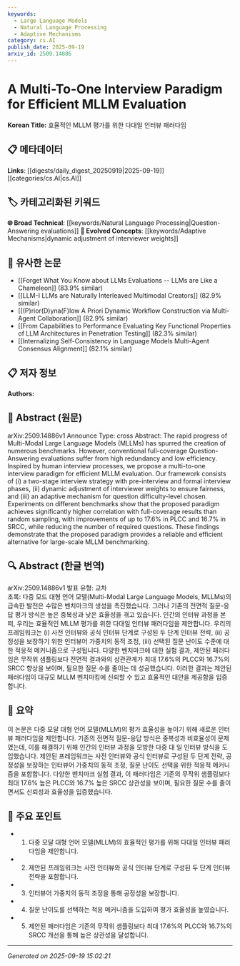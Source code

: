 ```yaml
---
keywords:
  - Large Language Models
  - Natural Language Processing
  - Adaptive Mechanisms
category: cs.AI
publish_date: 2025-09-19
arxiv_id: 2509.14886
---
```


<!-- KEYWORD_LINKING_METADATA:
{
  "processed_timestamp": "2025-09-22 22:00:06.618502",
  "vocabulary_version": "1.0",
  "selected_keywords": [
    "Large Language Models",
    "Natural Language Processing",
    "Adaptive Mechanisms"
  ],
  "rejected_keywords": [
    "Adaptive Interview Paradigm"
  ],
  "similarity_scores": {
    "Large Language Models": 0.88,
    "Natural Language Processing": 0.8,
    "Adaptive Mechanisms": 0.78
  },
  "extraction_method": "AI_prompt_based",
  "budget_applied": true
}
-->


# A Multi-To-One Interview Paradigm for Efficient MLLM Evaluation

**Korean Title:** 효율적인 MLLM 평가를 위한 다대일 인터뷰 패러다임

## 📋 메타데이터

**Links**: [[digests/daily_digest_20250919|2025-09-19]]   [[categories/cs.AI|cs.AI]]

## 🏷️ 카테고리화된 키워드
**🌐 Broad Technical**: [[keywords/Natural Language Processing|Question-Answering evaluations]]
**🚀 Evolved Concepts**: [[keywords/Adaptive Mechanisms|dynamic adjustment of interviewer weights]]

## 🔗 유사한 논문
- [[Forget What You Know about LLMs Evaluations -- LLMs are Like a Chameleon]] (83.9% similar)
- [[LLM-I LLMs are Naturally Interleaved Multimodal Creators]] (82.9% similar)
- [[(P)rior(D)yna(F)low A Priori Dynamic Workflow Construction via Multi-Agent Collaboration]] (82.9% similar)
- [[From Capabilities to Performance Evaluating Key Functional Properties of LLM Architectures in Penetration Testing]] (82.3% similar)
- [[Internalizing Self-Consistency in Language Models Multi-Agent Consensus Alignment]] (82.1% similar)

## 📋 저자 정보

**Authors:** 

## 📄 Abstract (원문)

arXiv:2509.14886v1 Announce Type: cross 
Abstract: The rapid progress of Multi-Modal Large Language Models (MLLMs) has spurred the creation of numerous benchmarks. However, conventional full-coverage Question-Answering evaluations suffer from high redundancy and low efficiency. Inspired by human interview processes, we propose a multi-to-one interview paradigm for efficient MLLM evaluation. Our framework consists of (i) a two-stage interview strategy with pre-interview and formal interview phases, (ii) dynamic adjustment of interviewer weights to ensure fairness, and (iii) an adaptive mechanism for question difficulty-level chosen. Experiments on different benchmarks show that the proposed paradigm achieves significantly higher correlation with full-coverage results than random sampling, with improvements of up to 17.6% in PLCC and 16.7% in SRCC, while reducing the number of required questions. These findings demonstrate that the proposed paradigm provides a reliable and efficient alternative for large-scale MLLM benchmarking.

## 🔍 Abstract (한글 번역)

arXiv:2509.14886v1 발표 유형: 교차  
초록: 다중 모드 대형 언어 모델(Multi-Modal Large Language Models, MLLMs)의 급속한 발전은 수많은 벤치마크의 생성을 촉진했습니다. 그러나 기존의 전면적 질문-응답 평가 방식은 높은 중복성과 낮은 효율성을 겪고 있습니다. 인간의 인터뷰 과정을 본떠, 우리는 효율적인 MLLM 평가를 위한 다대일 인터뷰 패러다임을 제안합니다. 우리의 프레임워크는 (i) 사전 인터뷰와 공식 인터뷰 단계로 구성된 두 단계 인터뷰 전략, (ii) 공정성을 보장하기 위한 인터뷰어 가중치의 동적 조정, (iii) 선택된 질문 난이도 수준에 대한 적응적 메커니즘으로 구성됩니다. 다양한 벤치마크에 대한 실험 결과, 제안된 패러다임은 무작위 샘플링보다 전면적 결과와의 상관관계가 최대 17.6%의 PLCC와 16.7%의 SRCC 향상을 보이며, 필요한 질문 수를 줄이는 데 성공했습니다. 이러한 결과는 제안된 패러다임이 대규모 MLLM 벤치마킹에 신뢰할 수 있고 효율적인 대안을 제공함을 입증합니다.

## 📝 요약

이 논문은 다중 모달 대형 언어 모델(MLLM)의 평가 효율성을 높이기 위해 새로운 인터뷰 패러다임을 제안합니다. 기존의 전면적 질문-응답 방식은 중복성과 비효율성이 문제였는데, 이를 해결하기 위해 인간의 인터뷰 과정을 모방한 다중 대 일 인터뷰 방식을 도입했습니다. 제안된 프레임워크는 사전 인터뷰와 공식 인터뷰로 구성된 두 단계 전략, 공정성을 보장하는 인터뷰어 가중치의 동적 조정, 질문 난이도 선택을 위한 적응적 메커니즘을 포함합니다. 다양한 벤치마크 실험 결과, 이 패러다임은 기존의 무작위 샘플링보다 최대 17.6% 높은 PLCC와 16.7% 높은 SRCC 상관성을 보이며, 필요한 질문 수를 줄이면서도 신뢰성과 효율성을 입증했습니다.

## 🎯 주요 포인트

- 1. 다중 모달 대형 언어 모델(MLLM)의 효율적인 평가를 위해 다대일 인터뷰 패러다임을 제안합니다.

- 2. 제안된 프레임워크는 사전 인터뷰와 공식 인터뷰 단계로 구성된 두 단계 인터뷰 전략을 포함합니다.

- 3. 인터뷰어 가중치의 동적 조정을 통해 공정성을 보장합니다.

- 4. 질문 난이도를 선택하는 적응 메커니즘을 도입하여 평가 효율성을 높였습니다.

- 5. 제안된 패러다임은 기존의 무작위 샘플링보다 최대 17.6%의 PLCC와 16.7%의 SRCC 개선을 통해 높은 상관성을 달성합니다.

---

*Generated on 2025-09-19 15:02:21*